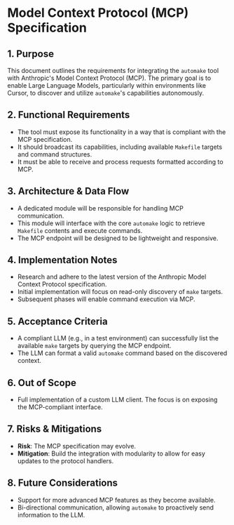 # Model Context Protocol (MCP) Specification

## 1. Purpose
This document outlines the requirements for integrating the `automake` tool with Anthropic's Model Context Protocol (MCP). The primary goal is to enable Large Language Models, particularly within environments like Cursor, to discover and utilize `automake`'s capabilities autonomously.

## 2. Functional Requirements
- The tool must expose its functionality in a way that is compliant with the MCP specification.
- It should broadcast its capabilities, including available `Makefile` targets and command structures.
- It must be able to receive and process requests formatted according to MCP.

## 3. Architecture & Data Flow
- A dedicated module will be responsible for handling MCP communication.
- This module will interface with the core `automake` logic to retrieve `Makefile` contents and execute commands.
- The MCP endpoint will be designed to be lightweight and responsive.

## 4. Implementation Notes
- Research and adhere to the latest version of the Anthropic Model Context Protocol specification.
- Initial implementation will focus on read-only discovery of `make` targets.
- Subsequent phases will enable command execution via MCP.

## 5. Acceptance Criteria
- A compliant LLM (e.g., in a test environment) can successfully list the available `make` targets by querying the MCP endpoint.
- The LLM can format a valid `automake` command based on the discovered context.

## 6. Out of Scope
- Full implementation of a custom LLM client. The focus is on exposing the MCP-compliant interface.

## 7. Risks & Mitigations
- **Risk**: The MCP specification may evolve.
- **Mitigation**: Build the integration with modularity to allow for easy updates to the protocol handlers.

## 8. Future Considerations
- Support for more advanced MCP features as they become available.
- Bi-directional communication, allowing `automake` to proactively send information to the LLM.
